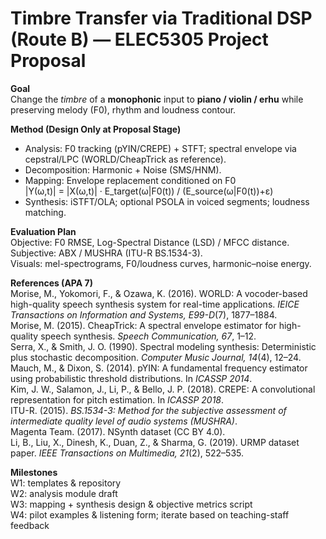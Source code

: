 # Timbre Transfer via Traditional DSP (Route B) — ELEC5305 Project Proposal

**Goal**  
Change the *timbre* of a **monophonic** input to **piano / violin / erhu** while preserving melody (F0), rhythm and loudness contour.

**Method (Design Only at Proposal Stage)**  
- Analysis: F0 tracking (pYIN/CREPE) + STFT; spectral envelope via cepstral/LPC (WORLD/CheapTrick as reference).  
- Decomposition: Harmonic + Noise (SMS/HNM).  
- Mapping: Envelope replacement conditioned on F0  
  \|Y(ω,t)\| = \|X(ω,t)\| · E_target(ω|F0(t)) / (E_source(ω|F0(t))+ε)  
- Synthesis: iSTFT/OLA; optional PSOLA in voiced segments; loudness matching.

**Evaluation Plan**  
Objective: F0 RMSE, Log-Spectral Distance (LSD) / MFCC distance.  
Subjective: ABX / MUSHRA (ITU-R BS.1534-3).  
Visuals: mel-spectrograms, F0/loudness curves, harmonic–noise energy.

**References (APA 7)**  
Morise, M., Yokomori, F., & Ozawa, K. (2016). WORLD: A vocoder-based high-quality speech synthesis system for real-time applications. *IEICE Transactions on Information and Systems, E99-D*(7), 1877–1884.  
Morise, M. (2015). CheapTrick: A spectral envelope estimator for high-quality speech synthesis. *Speech Communication, 67*, 1–12.  
Serra, X., & Smith, J. O. (1990). Spectral modeling synthesis: Deterministic plus stochastic decomposition. *Computer Music Journal, 14*(4), 12–24.  
Mauch, M., & Dixon, S. (2014). pYIN: A fundamental frequency estimator using probabilistic threshold distributions. In *ICASSP 2014*.  
Kim, J. W., Salamon, J., Li, P., & Bello, J. P. (2018). CREPE: A convolutional representation for pitch estimation. In *ICASSP 2018*.  
ITU-R. (2015). *BS.1534-3: Method for the subjective assessment of intermediate quality level of audio systems (MUSHRA)*.  
Magenta Team. (2017). NSynth dataset (CC BY 4.0).  
Li, B., Liu, X., Dinesh, K., Duan, Z., & Sharma, G. (2019). URMP dataset paper. *IEEE Transactions on Multimedia, 21*(2), 522–535.

**Milestones**  
W1: templates & repository  
W2: analysis module draft  
W3: mapping + synthesis design & objective metrics script  
W4: pilot examples & listening form; iterate based on teaching-staff feedback

